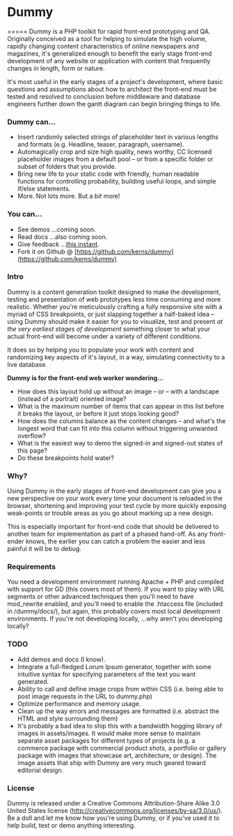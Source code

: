 # Dummy
=====
Dummy is a PHP toolkit for rapid front-end prototyping and QA. Originally conceived as a tool for helping to simulate the high volume, rapidly changing content characteristics of online newspapers and magazines, it's generalized enough to benefit the early stage front-end development of any website or application with content that frequently changes in length, form or nature.

It's most useful in the early stages of a project's development, where basic questions and assumptions about how to architect the front-end must be tested and resolved to conclusion before middleware and database engineers further down the gantt diagram can begin bringing things to life.

### Dummy can…
+ Insert randomly selected strings of placeholder text in various lengths and formats (e.g. Headline, teaser, paragraph, username).
+ Automagically crop and size high quality, news worthy, CC licensed placeholder images from a default pool – or from a specific folder or subset of folders that you provide.
+ Bring new life to your static code with friendly, human readable functions for controlling probability, building useful loops, and simple if/else statements.
+ More. Not lots more. But a _bit_ more!

### You can…
+ See demos …coming soon.
+ Read docs …also coming soon.
+ Give feedback …[this instant](http://twitter.com/kerns).
+ Fork it on Github @ [https://github.com/kerns/dummy](https://github.com/kerns/dummy)

### Intro
Dummy is a content generation toolkit designed to make the development, testing and presentation of web prototypes less time consuming and more realistic. Whether you're meticulously crafting a fully responsive site with a myriad of CSS breakpoints, or just slapping together a half-baked idea – using Dummy should make it easier for you to visualize, test and present _at the very earliest stages of development_ something closer to what your actual front-end will become under a variety of different conditions.

It does so by helping you to populate your work with content and randomizing key aspects of it's layout, in a way, simulating connectivity to a live database.

**Dummy is for the front-end web worker wondering…**

+ How does this layout hold up without an image – or – with a landscape (instead of a portrait) oriented image?
+ What is the maximum number of items that can appear in this list before it breaks the layout, or before it just stops looking good?
+ How does the columns balance as the content changes – and what's the longest word that can fit into this column without triggering unwanted overflow?
+ What is the easiest way to demo the signed-in and signed-out states of this page?
+ Do these breakpoints hold water?

### Why?
Using Dummy in the early stages of front-end development can give you a new perspective on your work every time your document is reloaded in the browser, shortening and improving your test cycle by more quickly exposing weak-points or trouble areas as you go about marking up a new design.

This is especially important for front-end code that should be delivered to another team for implementation as part of a phased hand-off. As any front-ender knows, the earlier you can catch a problem the easier and less painful it will be to debug.

### Requirements
You need a development environment running Apache + PHP and compiled with support for GD (this covers most of them). If you want to play with URL segments or other advanced techniques then you'll need to have mod_rewrite enabled, and you'll need to enable the .htaccess file (included in /dummy/docs/), but again, this probably covers most local development environments. If you're not developing locally, …why aren't you developing locally?

### TODO
+ Add demos and docs (I know).
+ Integrate a full-fledged Lorum Ipsum generator, together with some intuitive syntax for specifying parameters of the text you want generated.
+ Ability to call and define image crops from within CSS (i.e. being able to post image requests in the URL to dummy.php)
+ Optimize performance and memory usage.
+ Clean up the way errors and messages are formatted (i.e. abstract the HTML and style surrounding them)
+ It's probably a bad idea to ship this with a bandwidth hogging library of images in assets/images. It would make more sense to maintain separate asset packages for different types of projects (e.g. a commerce package with commercial product shots, a portfolio or gallery package with images that showcase art, architecture, or design). The image assets that ship with Dummy are very much geared toward editorial design.

### License
Dummy is released under a Creative Commons Attribution-Share Alike 3.0 United States license (http://creativecommons.org/licenses/by-sa/3.0/us/). Be a doll and let me know how you're using Dummy, or if you've used it to help build, test or demo anything interesting.